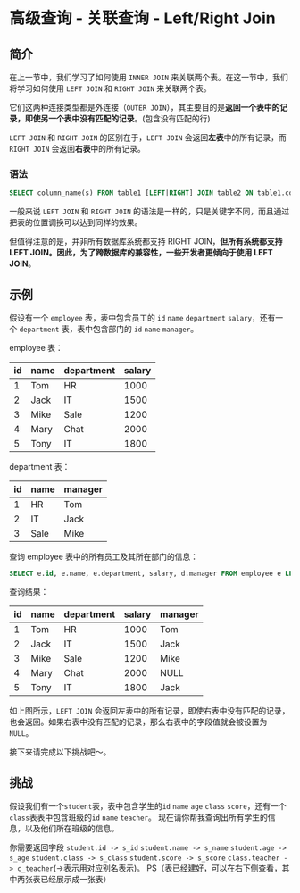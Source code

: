 # 高级查询 - 关联查询 - Left/Right Join

## 简介

在上一节中，我们学习了如何使用 `INNER JOIN` 来关联两个表。在这一节中，我们将学习如何使用 `LEFT JOIN` 和 `RIGHT JOIN` 来关联两个表。

它们这两种连接类型都是外连接（`OUTER JOIN`），其主要目的是**返回一个表中的记录，即使另一个表中没有匹配的记录**。(包含没有匹配的行)

`LEFT JOIN` 和 `RIGHT JOIN` 的区别在于，`LEFT JOIN` 会返回**左表**中的所有记录，而 `RIGHT JOIN` 会返回**右表**中的所有记录。

### 语法

```sql
SELECT column_name(s) FROM table1 [LEFT|RIGHT] JOIN table2 ON table1.column_name = table2.column_name;
```
一般来说 `LEFT JOIN` 和 `RIGHT JOIN` 的语法是一样的，只是关键字不同，而且通过把表的位置调换可以达到同样的效果。

但值得注意的是，并非所有数据库系统都支持 RIGHT JOIN，**但所有系统都支持 LEFT JOIN。因此，为了跨数据库的兼容性，一些开发者更倾向于使用 LEFT JOIN**。

## 示例

假设有一个 `employee` 表，表中包含员工的 `id` `name` `department` `salary`，还有一个 `department` 表，表中包含部门的 `id` `name` `manager`。

employee 表：

| id | name | department | salary |
| --- | --- | --- | --- |
| 1 | Tom | HR | 1000 |
| 2 | Jack | IT | 1500 |
| 3 | Mike | Sale | 1200 |
| 4 | Mary | Chat | 2000 |
| 5 | Tony | IT | 1800 |

department 表：

| id | name | manager |
| -- | ---- | ------- |
| 1 | HR | Tom |
| 2 | IT | Jack |
| 3 | Sale | Mike |

查询 employee 表中的所有员工及其所在部门的信息：

```sql
SELECT e.id, e.name, e.department, salary, d.manager FROM employee e LEFT JOIN department d ON e.department = d.name;
```

查询结果：

| id | name | department | salary | manager |
| -- | ---- | ---------- | ------ | ------- |
| 1 | Tom | HR | 1000  | Tom |
| 2 | Jack | IT | 1500 | Jack |
| 3 | Mike | Sale | 1200 | Mike |
| 4 | Mary | Chat | 2000 | NULL |
| 5 | Tony | IT | 1800 | Jack |


如上图所示，`LEFT JOIN` 会返回左表中的所有记录，即使右表中没有匹配的记录，也会返回。如果右表中没有匹配的记录，那么右表中的字段值就会被设置为 `NULL`。

接下来请完成以下挑战吧～。

## 挑战

假设我们有一个`student`表，表中包含学生的`id` `name` `age` `class` `score`，还有一个`class`表表中包含班级的`id` `name` `teacher`。
现在请你帮我查询出所有学生的信息，以及他们所在班级的信息。

你需要返回字段 `student.id -> s_id` `student.name -> s_name` `student.age -> s_age` `student.class -> s_class`
`student.score -> s_score` `class.teacher -> c_teacher`(->表示用对应别名表示)。
PS（表已经建好，可以在右下侧查看，其中两张表已经展示成一张表）